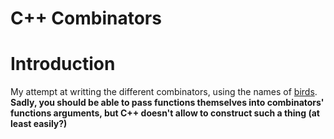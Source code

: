 # C++ Combinators

# Introduction

My attempt at writting the different combinators, using the names of [birds](https://en.wikipedia.org/To_Mock_a_Mockingbird). <b>
Sadly, you should be able to pass functions themselves into combinators' functions arguments, but C++ doesn't allow to construct such a thing (at least easily?)
